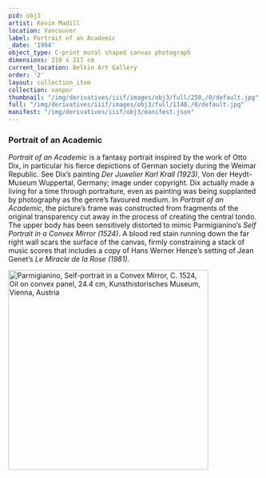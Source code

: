 ```yaml
---
pid: obj3
artist: Kevin Madill
location: Vancouver
label: Portrait of an Academic
_date: '1994'
object_type: C-print mural shaped canvas photograph
dimensions: 210 x 217 cm
current_location: Belkin Art Gallery
order: '2'
layout: collection_item
collection: vanpor
thumbnail: "/img/derivatives/iiif/images/obj3/full/250,/0/default.jpg"
full: "/img/derivatives/iiif/images/obj3/full/1140,/0/default.jpg"
manifest: "/img/derivatives/iiif/obj3/manifest.json"
---
```


### Portrait of an Academic

*Portrait of an Academic* is a fantasy portrait inspired by the work of Otto Dix, in particular his fierce depictions of German society during the Weimar Republic. See Dix’s painting *Der Juwelier Karl Krall (1923)*, Von der Heydt-Museum Wuppertal, Germany; image under copyright. Dix actually made a living for a time through portraiture, even as painting was being supplanted by photography as the genre’s favoured medium. In *Portrait of an Academic*, the picture’s frame was constructed from fragments of the original transparency cut away in the process of creating the central tondo. The upper body has been sensitively distorted to mimic Parmigianino’s *Self Portrait in a Convex Mirror (1524)*. A blood red stain running down the far right wall scars the surface of the canvas, firmly constraining a stack of music scores that includes a copy of Hans Werner Henze’s setting of Jean Genet’s *Le Miracle de la Rose (1981)*.

<img src="img/SupportImages/Parmigianino_Selfportrait.png" alt="Parmigianino, Self-portrait in a Convex Mirror, C. 1524, Oil on convex panel, 24.4 cm, Kunsthistorisches Museum, Vienna, Austria" width="400"/> 

